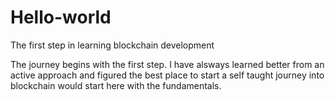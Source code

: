 # Hello-world
The first step in learning blockchain development

The journey begins with the first step. 
I have alsways learned better from an active approach
and figured the best place to start a self taught journey 
into blockchain would start here with the fundamentals.
